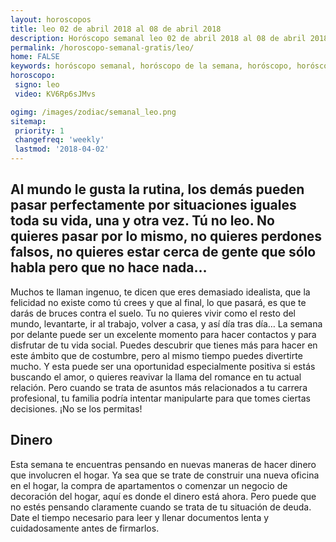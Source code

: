 ```yaml
---
layout: horoscopos
title: leo 02 de abril 2018 al 08 de abril 2018 
description: Horóscopo semanal leo 02 de abril 2018 al 08 de abril 2018. Al mundo le gusta la rutina, los demás pueden pasar perfectamente por situaciones iguales toda su vida, una y otra vez. Tú no leo. No quieres pasar por lo mismo, no quieres perdones falsos, no quieres estar cerca de gente que sólo habla pero que no hace nada…
permalink: /horoscopo-semanal-gratis/leo/
home: FALSE
keywords: horóscopo semanal, horóscopo de la semana, horóscopo, horóscopo gratis,horóscopos, horóscopo esperanza gracia, horoscopos leo la semana, horóscopos gratis, Tarot, Astrologia, Zodíaco, leo, horoscopo gratis, semanal
horoscopo:
 signo: leo
 video: KV6Rp6sJMvs

ogimg: /images/zodiac/semanal_leo.png
sitemap:
 priority: 1
 changefreq: 'weekly'
 lastmod: '2018-04-02'
---
```




## Al mundo le gusta la rutina, los demás pueden pasar perfectamente por situaciones iguales toda su vida, una y otra vez. Tú no leo. No quieres pasar por lo mismo, no quieres perdones falsos, no quieres estar cerca de gente que sólo habla pero que no hace nada…

Muchos te llaman ingenuo, te dicen que eres demasiado idealista, que la felicidad no existe como tú crees y que al final, lo que pasará, es que te darás de bruces contra el suelo. 
Tu no quieres vivir como el resto del mundo, levantarte, ir al trabajo, volver a casa, y así día tras día…
La semana por delante puede ser un excelente momento para hacer contactos y para disfrutar de tu vida social. Puedes descubrir que tienes más para hacer en este ámbito que de costumbre, pero al mismo tiempo puedes divertirte mucho. Y esta puede ser una oportunidad especialmente positiva si estás buscando el amor, o quieres reavivar la llama del romance en tu actual relación. Pero cuando se trata de asuntos más relacionados a tu carrera profesional, tu familia podría intentar manipularte para que tomes ciertas decisiones. ¡No se los permitas!

## Dinero

Esta semana te encuentras pensando en nuevas maneras de hacer dinero que involucren el hogar. Ya sea que se trate de construir una nueva oficina en el hogar, la compra de apartamentos o comenzar un negocio de decoración del hogar, aquí es donde el dinero está ahora. Pero puede que no estés pensando claramente cuando se trata de tu situación de deuda. Date el tiempo necesario para leer y llenar documentos lenta y cuidadosamente antes de firmarlos.